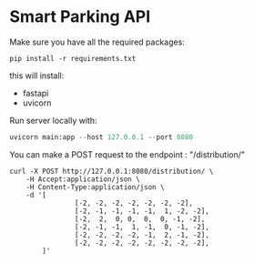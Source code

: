 # Smart Parking API

Make sure you have all the required packages:
```
pip install -r requirements.txt
```
this will install:
- fastapi
- uvicorn

Run server locally with:
```python
uvicorn main:app --host 127.0.0.1 --port 8080
```

You can make a POST request to the endpoint : "/distribution/"
```
curl -X POST http://127.0.0.1:8080/distribution/ \
    -H Accept:application/json \
    -H Content-Type:application/json \
    -d '[
                [-2, -2, -2, -2, -2, -2, -2],
                [-2, -1, -1, -1, -1,  1, -2, -2],
                [-2,  2,  0, 0,  0,  0, -1, -2],
                [-2, -1, -1,  1, -1,  0, -1, -2],
                [-2, -2, -2, -2, -1,  2, -1, -2],
                [-2, -2, -2, -2, -2, -2, -2, -2],
        ]'
```
